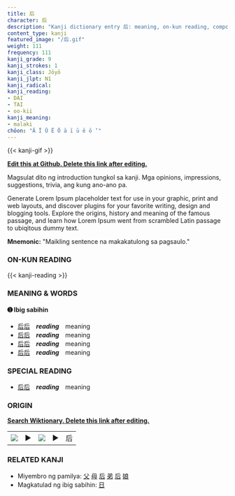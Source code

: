 ```yaml
---
title: 后
character: 后
description: "Kanji dictionary entry 后: meaning, on-kun reading, compounds, origin, related kanji"
content_type: kanji
featured_image: "/后.gif"
weight: 111
frequency: 111
kanji_grade: 9
kanji_strokes: 1
kanji_class: Jōyō
kanji_jlpt: N1
kanji_radical: 
kanji_reading: 
- DAI
- TAI
- oo-kii
kanji_meaning:
- malaki
chōon: "Ā Ī Ū Ē Ō ā ī ū ē ō ’"
---
```

[//]: # (Don't edit the line below. Kanji animated GIF code is automatically generated.)
{{< kanji-gif >}}

[//]: # (Edit below this line.)

**[Edit this at Github. Delete this link after editing.](https://github.com/tim0g/tim/tree/main/content/kanji/后/index.md)**

Magsulat dito ng introduction tungkol sa kanji. Mga opinions, impressions, suggestions, trivia, ang kung ano-ano pa.

Generate Lorem Ipsum placeholder text for use in your graphic, print and web layouts, and discover plugins for your favorite writing, design and blogging tools. Explore the origins, history and meaning of the famous passage, and learn how Lorem Ipsum went from scrambled Latin passage to ubiqitous dummy text.
 
**Mnemonic:** "Maikling sentence na makakatulong sa pagsaulo."

### ON-KUN READING

[//]: # (Don't edit the line below. ON-KUN READING code is automatically generated.)
{{< kanji-reading >}}

### MEANING & WORDS

#### ➊ **Ibig sabihin**
  - [后](../后)[后](../后)　***reading***　meaning
  - [后](../后)[后](../后)　***reading***　meaning
  - [后](../后)[后](../后)　***reading***　meaning
  - [后](../后)[后](../后)　***reading***　meaning

### SPECIAL READING
  - [后](../后)[后](../后)　***reading***　meaning

### ORIGIN

**[Search Wiktionary. Delete this link after editing.](https://wiktionary.org/wiki/后)**
<table class="kanji-table"><tr><td>
<img src="60px-后-bronze.svg.png">
</td><td>▶</td><td>
<img src="60px-后-oracle.svg.png">
</td><td>▶</td>
<td class="kanji-origin">后</td>
</tr></table>

### RELATED KANJI
- Miyembro ng pamilya: [父](../父) [母](../母) [后](../后) [弟](../弟) [后](../后) [娘](../娘)
- Magkatulad ng ibig sabihin: [日](../日)
